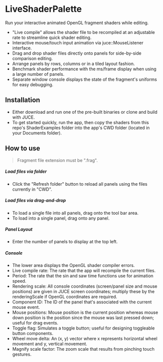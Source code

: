 # LiveShaderPalette

Run your interactive animated OpenGL fragment shaders while editing.

  - "Live compile" allows the shader file to be recompiled at an adjustable rate to streamline quick shader editing.
  - Interactive mouse/touch input animation via juce::MouseListener interface.
  - Drag and drop shader files directly onto panels for side-by-side comparison editing.
  - Arrange panels by rows, columns or in a tiled layout fashion.
  - Benchmark shader performance with the ms/frame display when using a large number of panels.
  - Separate window console displays the state of the fragment's uniforms for easy debugging.

## Installation
  - Either download and run one of the pre-built binaries or clone and build with JUCE.
  - To get started quickly, run the app, then copy the shaders from this repo's ShaderExamples folder into the app's CWD folder (located in your Documents folder).
  
## How to use
>Fragment file extension must be ".frag".   
##### Load files via folder  
  - Click the "Refresh folder" button to reload all panels using the files currently in "CWD".
##### Load files via drag-and-drop
  - To load a single file into all panels, drag onto the tool bar area.
  - To load into a single panel, drag onto any panel. 
##### Panel Layout
  - Enter the number of panels to display at the top left.
##### Console
  - The lower area displays the OpenGL shader compiler errors.
  - Live compile rate: The rate that the app will recompile the current files.
  - Period: The rate that the sin and saw time functions use for animation speed.
  - Rendering scale: All console coordinates (screen/panel size and mouse positions) are given in JUCE screen coordinates; multiply these by the renderingScale if OpenGL coordinates are required.
  - Component ID: The ID of the panel that's associated with the current mouse event.
  - Mouse positions: Mouse position is the current position whereas mouse down position is the position since the mouse was last pressed down; useful for drag events.
  - Toggle flag: Simulates a toggle button; useful for designing toggleable button components.
  - Wheel move delta: An (x, y) vector where x represents horizontal wheel movement and y, vertical movement.
  - Magnify scale factor: The zoom scale that results from pinching touch gestures.
 
